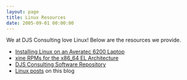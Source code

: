 ```yaml
---
layout: page
title: Linux Resources
date: 2005-09-01 00:00:00
---
```

We at DJS Consulting love Linux! Below are the resources we provide.

* [Installing Linux on an Averatec 6200 Laptop][averatec]
* [xine RPMs for the x86_64 EL Architecture][xine]
* [DJS Consulting Software Repository][repo]
* [Linux posts][posts] on this blog

[averatec]: /linux/installing-wbel4-rhel4-on-an-averatec-6200-laptop/
[xine]: /linux/xine-rpms-for-el-x86_64-architecture/
[repo]: //hosted.djs-consulting.com/software/
[posts]: /category/linux/